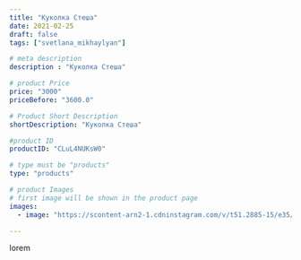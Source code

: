 ```yaml
---
title: "Куколка Стеша"
date: 2021-02-25
draft: false
tags: ["svetlana_mikhaylyan"]

# meta description
description : "Куколка Стеша"

# product Price
price: "3000"
priceBefore: "3600.0"

# Product Short Description
shortDescription: "Куколка Стеша"

#product ID
productID: "CLuL4NUKsW0"

# type must be "products"
type: "products"

# product Images
# first image will be shown in the product page
images:
  - image: "https://scontent-arn2-1.cdninstagram.com/v/t51.2885-15/e35/152933112_775677136661673_7594139617377136216_n.jpg?se=7&tp=1&_nc_ht=scontent-arn2-1.cdninstagram.com&_nc_cat=109&_nc_ohc=90ZAiupklHoAX_5ppJR&ccb=7-4&oh=02065a5f18b9b7864569855a513a6c9f&oe=6081D973&_nc_sid=86f79a&ig_cache_key=MjUxNzAwMTQ4Mjg0NTk5NjQ2OA%3D%3D.2-ccb7-4"

---
```

lorem
